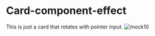 # Card-component-effect


This is just a card that rotates with pointer input.
![mock10](https://user-images.githubusercontent.com/107311665/203368407-32f09ef0-ed97-40df-9306-ab8688117a45.png)
